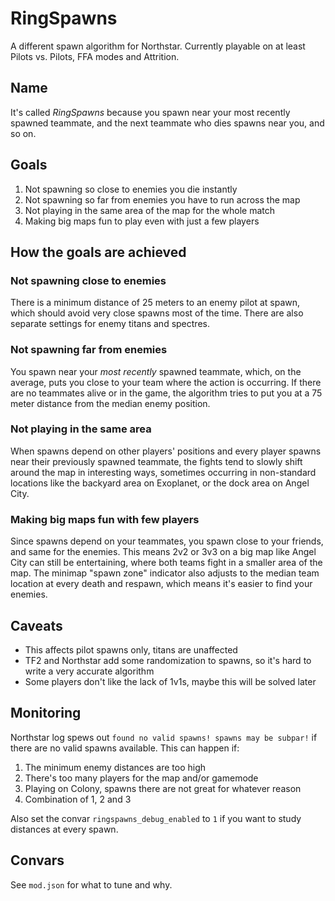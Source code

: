 RingSpawns
================================================================================

A different spawn algorithm for Northstar.
Currently playable on at least Pilots vs. Pilots, FFA modes and Attrition.

Name
--------------------------------------------------------------------------------

It's called _RingSpawns_ because you spawn near your most recently spawned
teammate, and the next teammate who dies spawns near you, and so on.

Goals
--------------------------------------------------------------------------------

 1. Not spawning so close to enemies you die instantly
 2. Not spawning so far from enemies you have to run across the map
 3. Not playing in the same area of the map for the whole match
 4. Making big maps fun to play even with just a few players

How the goals are achieved
--------------------------------------------------------------------------------

### Not spawning close to enemies

There is a minimum distance of 25 meters to an enemy pilot at spawn,
which should avoid very close spawns most of the time.
There are also separate settings for enemy titans and spectres.

### Not spawning far from enemies

You spawn near your _most recently_ spawned teammate, which,
on the average, puts you close to your team where the action is occurring.
If there are no teammates alive or in the game, the algorithm tries to put
you at a 75 meter distance from the median enemy position.

### Not playing in the same area

When spawns depend on other players' positions and every player spawns near
their previously spawned teammate, the fights tend to slowly shift around the
map in interesting ways, sometimes occurring in non-standard locations like
the backyard area on Exoplanet, or the dock area on Angel City.

### Making big maps fun with few players

Since spawns depend on your teammates, you spawn close to your friends, and
same for the enemies. This means 2v2 or 3v3 on a big map like Angel City
can still be entertaining, where both teams fight in a smaller area of the map.
The minimap "spawn zone" indicator also adjusts to the median team location at
every death and respawn, which means it's easier to find your enemies.

Caveats
--------------------------------------------------------------------------------

 * This affects pilot spawns only, titans are unaffected
 * TF2 and Northstar add some randomization to spawns, so it's hard to write a very accurate algorithm
 * Some players don't like the lack of 1v1s, maybe this will be solved later

Monitoring
--------------------------------------------------------------------------------

Northstar log spews out `found no valid spawns! spawns may be subpar!` if there
are no valid spawns available. This can happen if:

 1. The minimum enemy distances are too high
 2. There's too many players for the map and/or gamemode
 3. Playing on Colony, spawns there are not great for whatever reason
 4. Combination of 1, 2 and 3

Also set the convar `ringspawns_debug_enabled` to `1` if you want to study
distances at every spawn.

Convars
--------------------------------------------------------------------------------

See `mod.json` for what to tune and why.
